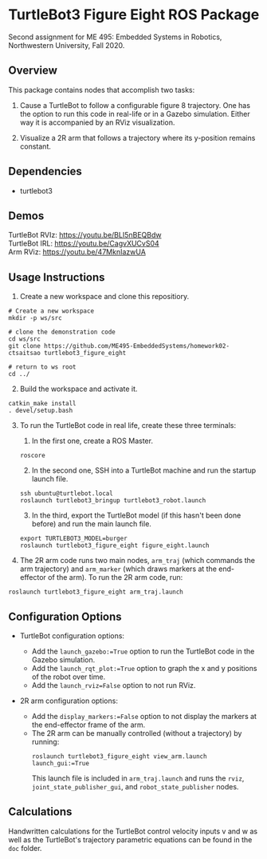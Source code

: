 # TurtleBot3 Figure Eight ROS Package

Second assignment for ME 495: Embedded Systems in Robotics, Northwestern University, Fall 2020.

## Overview

This package contains nodes that accomplish two tasks:

1. Cause a TurtleBot to follow a configurable figure 8 trajectory. One has the option to run this code in real-life or in a Gazebo simulation. Either way it is accompanied by an RViz visualization.

2. Visualize a 2R arm that follows a trajectory where its y-position remains constant. 

## Dependencies

- turtlebot3

## Demos

TurtleBot RVIz: https://youtu.be/BLI5nBEQBdw  
TurtleBot IRL: https://youtu.be/CagvXUCvS04  
Arm RViz: https://youtu.be/47MknIazwUA  

## Usage Instructions

1. Create a new workspace and clone this repositiory.
```Shell
# Create a new workspace
mkdir -p ws/src

# clone the demonstration code
cd ws/src
git clone https://github.com/ME495-EmbeddedSystems/homework02-ctsaitsao turtlebot3_figure_eight

# return to ws root
cd ../
```

2. Build the workspace and activate it.
```Shell
catkin_make install
. devel/setup.bash
```

3. To run the TurtleBot code in real life, create these three terminals:
    1. In the first one, create a ROS Master.
    ```Shell
    roscore
    ```
    2. In the second one, SSH into a TurtleBot machine and run the startup launch file.
    ```Shell
    ssh ubuntu@turtlebot.local
    roslaunch turtlebot3_bringup turtlebot3_robot.launch
    ```
    3. In the third, export the TurtleBot model (if this hasn't been done before) and run the main launch file.
    ```Shell
    export TURTLEBOT3_MODEL=burger
    roslaunch turtlebot3_figure_eight figure_eight.launch
    ```

4. The 2R arm code runs two main nodes, `arm_traj` (which commands the arm trajectory) and `arm_marker` (which draws markers at the end-effector of the arm). To run the 2R arm code, run:
```Shell
roslaunch turtlebot3_figure_eight arm_traj.launch
```

## Configuration Options

- TurtleBot configuration options:
    - Add the `launch_gazebo:=True` option to run the TurtleBot code in the Gazebo simulation.
    - Add the `launch_rqt_plot:=True` option to graph the x and y positions of the robot over time.
    - Add the `launch_rviz=False` option to not run RViz.

- 2R arm configuration options:
    - Add the `display_markers:=False` option to not display the markers at the end-effector frame of the arm.
    - The 2R arm can be manually controlled (without a trajectory) by running:
        ```Shell
        roslaunch turtlebot3_figure_eight view_arm.launch launch_gui:=True
        ```
      This launch file is included in `arm_traj.launch` and runs the `rviz`, `joint_state_publisher_gui`, and `robot_state_publisher` nodes.

## Calculations

Handwritten calculations for the TurtleBot control velocity inputs v and w as well as the TurtleBot's trajectory parametric equations can be found in the `doc` folder.

